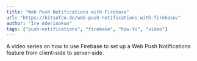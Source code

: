 ```yaml
---
title: "Web Push Notifications with Firebase"
url: "https://bitsofco.de/web-push-notifications-with-firebase/"
author: "Ire Aderinokun"
tags: ["push-notifications", "firebase", "how-to", "video"]
---
```


A video series on how to use Firebase to set up a Web Push Notifications feature from client-side to server-side.
